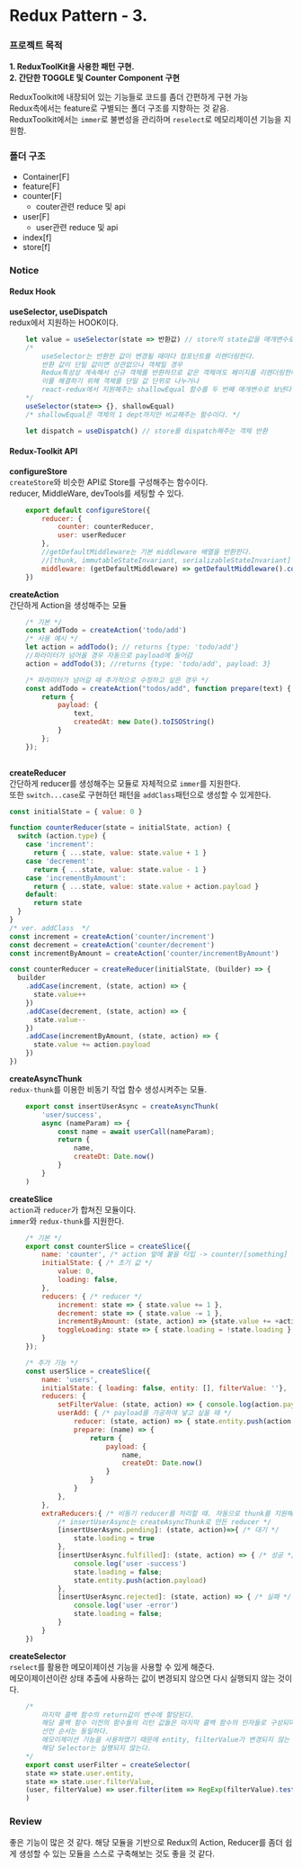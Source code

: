 # Redux Pattern - 3.

###  프로젝트 목적
**1. ReduxToolKit을 사용한 패턴 구현.**  
**2. 간단한 TOGGLE 및 Counter Component 구현**  

ReduxToolkit에 내장되어 있는 기능들로 코드를 좀더 간편하게 구현 가능  
Redux측에서는 feature로 구별되는 폴더 구조를 지향하는 것 같음.  
ReduxToolkit에서는 `immer`로 불변성을 관리하며 `reselect`로 메모리제이션 기능을 지원함.

### 폴더 구조
- Container[F]
- feature[F]
- counter[F]
    - couter관련 reduce 및 api
- user[F]
    - user관련 reduce 및 api
- index[f]
- store[f]
### Notice

#### Redux Hook
**useSelector, useDispatch**  
redux에서 지원하는 HOOK이다.
```javascript
    let value = useSelector(state => 반환값) // store의 state값을 매개변수로 받는 callback 함수
    /* 
        useSelector는 반환한 값이 변경될 때마다 컴포넌트를 리렌더링한다.
        반환 값이 단일 값이면 상관없으나 객체일 경우
        Redux특성상 계속해서 신규 객체를 반환하므로 같은 객체여도 페이지를 리렌더링한다.
        이를 해결하기 위해 객체를 단일 값 단위로 나누거나
        react-redux에서 지원해주는 shallowEqual 함수를 두 번째 매개변수로 보낸다.
    */
    useSelector(state=> {}, shallowEqual)
    /* shallowEqual은 객체의 1 dept까지만 비교해주는 함수이다. */

    let dispatch = useDispatch() // store를 dispatch해주는 객체 반환
```
#### Redux-Toolkit API
**configureStore**  
`createStore`와 비슷한 API로 Store를 구성해주는 함수이다.  
reducer, MiddleWare, devTools를 세팅할 수 있다.
```javascript
    export default configureStore({
        reducer: {
            counter: counterReducer,
            user: userReducer
        },
        //getDefaultMiddleware는 기본 middleware 배열을 반환한다. 
        //[thunk, immutableStateInvariant, serializableStateInvariant]
        middleware: (getDefaultMiddleware) => getDefaultMiddleware().concat(logger) // 배열로 받을 수 있음
    })
```
**createAction**  
간단하게 Action을 생성해주는 모듈 
```javascript
    /* 기본 */
    const addTodo = createAction('todo/add')
    /* 사용 예시 */
    let action = addTodo(); // returns {type: 'todo/add'}
    //파라미터가 넘어올 경우 자동으로 payload에 들어감
    action = addTodo(3); //returns {type: 'todo/add', payload: 3}

    /* 파라미터가 넘어갈 때 추가적으로 수정하고 싶은 경우 */
    const addTodo = createAction("todos/add", function prepare(text) {
        return {
            payload: {
                text,
                createdAt: new Date().toISOString()
            }
        };
    });
    
```


**createReducer**    
간단하게 reducer를 생성해주는 모듈로 자체적으로 `immer`를 지원한다.  
또한 `switch...case`로 구현하던 패턴을 `addClass`패턴으로 생성할 수 있게한다.
```javascript
const initialState = { value: 0 }

function counterReducer(state = initialState, action) {
  switch (action.type) {
    case 'increment':
      return { ...state, value: state.value + 1 }
    case 'decrement':
      return { ...state, value: state.value - 1 }
    case 'incrementByAmount':
      return { ...state, value: state.value + action.payload }
    default:
      return state
  }
}
/* ver. addClass  */
const increment = createAction('counter/increment')
const decrement = createAction('counter/decrement')
const incrementByAmount = createAction('counter/incrementByAmount')

const counterReducer = createReducer(initialState, (builder) => {
  builder
    .addCase(increment, (state, action) => {
      state.value++
    })
    .addCase(decrement, (state, action) => {
      state.value--
    })
    .addCase(incrementByAmount, (state, action) => {
      state.value += action.payload
    })
})
```
**createAsyncThunk**  
`redux-thunk`를 이용한 비동기 작업 함수 생성시켜주는 모듈.
```javascript
    export const insertUserAsync = createAsyncThunk(
        'user/success',
        async (nameParam) => {
            const name = await userCall(nameParam);
            return {
                name,
                createDt: Date.now()
            }
        }
    )
```
**createSlice**   
`action`과 `reducer`가 합쳐진 모듈이다.  
`immer`와 `redux-thunk`를 지원한다.
```javascript
    /* 기본 */
    export const counterSlice = createSlice({
        name: 'counter', /* action 앞에 붙을 타입 -> counter/[something] */
        initialState: { /* 초기 값 */
            value: 0,
            loading: false,
        },
        reducers: { /* reducer */
            increment: state => { state.value += 1 },
            decrement: state => { state.value -= 1 },
            incrementByAmount: (state, action) => {state.value += +action.payload},
            toggleLoading: state => { state.loading = !state.loading }
        }
    });

    /* 추가 기능 */
    const userSlice = createSlice({
        name: 'users',
        initialState: { loading: false, entity: [], filterValue: ''},
        reducers: {
            setFilterValue: (state, action) => { console.log(action.payload); state.filterValue = action.payload},
            userAdd: { /* payload를 가공하여 넣고 싶을 때 */
                reducer: (state, action) => { state.entity.push(action.payload) },
                prepare: (name) => {
                    return {
                        payload: {
                            name,
                            createDt: Date.now()
                        }
                    }
                }
            },
        },
        extraReducers:{ /* 비동기 reducer를 처리할 때. 자동으로 thunk를 지원해준다. */
            /* insertUserAsync는 createAsyncThunk로 만든 reducer */
            [insertUserAsync.pending]: (state, action)=>{ /* 대기 */
                state.loading = true
            },
            [insertUserAsync.fulfilled]: (state, action) => { /* 성공 */
                console.log('user -success')
                state.loading = false;
                state.entity.push(action.payload)
            },
            [insertUserAsync.rejected]: (state, action) => { /* 실패 */
                console.log('user -error')
                state.loading = false;
            }
        }
    })

```
**createSelector**  
`rselect`를 활용한 메모이제이션 기능을 사용할 수 있게 해준다.  
메모이제이션이란 상태 추출에 사용하는 값이 변경되지 않으면 다시 실행되지 않는 것이다.
```javascript
    /* 
        마지막 콜백 함수의 return값이 변수에 할당된다.
        해당 콜백 함수 이전의 함수들의 리턴 값들은 마지막 콜백 함수의 인자들로 구성되며
        선언 순서는 동일하다.
        메모이제이션 기능을 사용하였기 때문에 entity, filterValue가 변경되지 않는 한
        해당 Selector는 실행되지 않는다.
    */
    export const userFilter = createSelector(
    state => state.user.entity,
    state => state.user.filterValue,
    (user, filterValue) => user.filter(item => RegExp(filterValue).test(item.name) && filterValue !== '' )
    )

```
### Review
좋은 기능이 많은 것 같다. 해당 모듈을 기반으로 Redux의 Action, Reducer를 좀더 쉽게 생성할 수 있는 모듈을
스스로 구축해보는 것도 좋을 것 같다.

